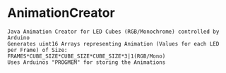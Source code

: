 # AnimationCreator
    Java Animation Creator for LED Cubes (RGB/Monochrome) controlled by Arduino
    Generates uint16 Arrays representing Animation (Values for each LED per Frame) of Size: 
    FRAMES*CUBE_SIZE*CUBE_SIZE*CUBE_SIZE*3|1(RGB/Mono)
    Uses Arduinos "PROGMEM" for storing the Animations
